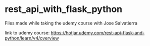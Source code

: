 # rest_api_with_flask_python
Files made while taking the udemy course with Jose Salvatierra

link to udemy course: https://hotjar.udemy.com/rest-api-flask-and-python/learn/v4/overview
